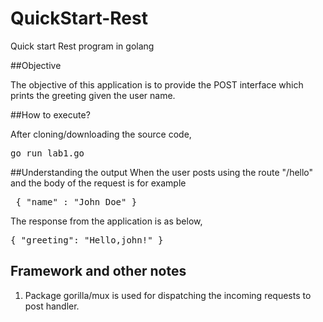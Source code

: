 # QuickStart-Rest
Quick start Rest program in golang 

##Objective 

The objective of this application is to provide the POST interface which prints the greeting given the user name.

##How to execute?

After cloning/downloading the source code,
<pre>
go run lab1.go 
</pre>


##Understanding the output 
When the user posts using the route "/hello"
and the body of the request is for example
<pre>
 { "name" : "John Doe" }
</pre>

The response from the application is as below,
<pre>
{ "greeting": "Hello,john!" }
</pre>


## Framework and other notes
1. Package gorilla/mux is used for dispatching the incoming requests to post handler. 
